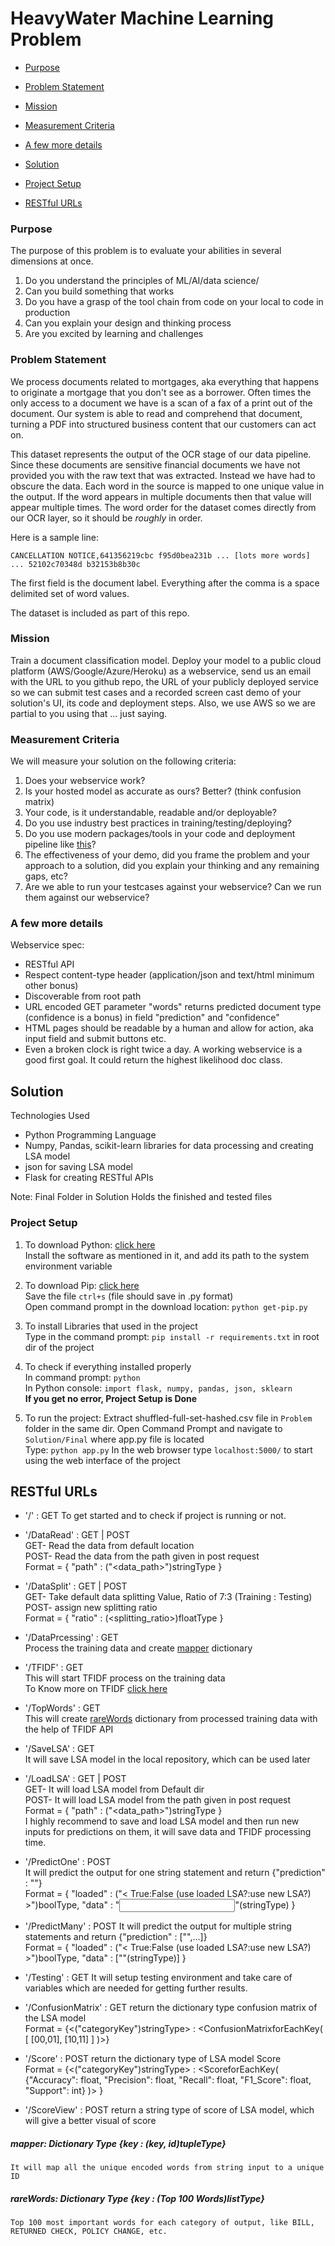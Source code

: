 # HeavyWater Machine Learning Problem

* [Purpose](#Purpose)
* [Problem Statement](#Problem-Statement)
* [Mission](#Mission)
* [Measurement Criteria](#Measurement-Criteria)
* [A few more details](#A-few-more-details)

* [Solution](#Solution)
* [Project Setup](#Project-Setup)
* [RESTful URLs](#RESTful-URLs)

### Purpose

The purpose of this problem is to evaluate your abilities in several dimensions at once.

  1. Do you understand the principles of ML/AI/data science/<insert fancy other term here>
  1. Can you build something that works
  1. Do you have a grasp of the tool chain from code on your local to code in production
  1. Can you explain your design and thinking process
  1. Are you excited by learning and challenges


### Problem Statement

We process documents related to mortgages, aka everything that happens to originate a mortgage that you don't see as a borrower. Often times the only access to a document we have is a scan of a fax of a print out of the document. Our system is able to read and comprehend that document, turning a PDF into structured business content that our customers can act on.

This dataset represents the output of the OCR stage of our data pipeline. Since these documents are sensitive financial documents we have not provided you with the raw text that was extracted. Instead we have had to obscure the data. Each word in the source is mapped to one unique value in the output. If the word appears in multiple documents then that value will appear multiple times. The word order for the dataset comes directly from our OCR layer, so it should be _roughly_ in order.

Here is a sample line:

```
CANCELLATION NOTICE,641356219cbc f95d0bea231b ... [lots more words] ... 52102c70348d b32153b8b30c
```

The first field is the document label. Everything after the comma is a space delimited set of word values.

The dataset is included as part of this repo.

### Mission

Train a document classification model. Deploy your model to a public cloud platform (AWS/Google/Azure/Heroku) as a webservice, send us an email with the URL to you github repo, the URL of your publicly deployed service so we can submit test cases and a recorded screen cast demo of your solution's UI, its code and deployment steps. Also, we use AWS so we are partial to you using that ... just saying.


### Measurement Criteria

We will measure your solution on the following criteria:

  1. Does your webservice work?
  1. Is your hosted model as accurate as ours? Better? (think confusion matrix)
  1. Your code, is it understandable, readable and/or deployable?
  1. Do you use industry best practices in training/testing/deploying?
  1. Do you use modern packages/tools in your code and deployment pipeline like [this](https://stelligent.com/2016/02/08/aws-lambda-functions-aws-codepipeline-cloudformation/)?
  1. The effectiveness of your demo, did you frame the problem and your approach to a solution, did you explain your thinking and any remaining gaps, etc?
  1. Are we able to run your testcases against your webservice? Can we run them against our webservice?


### A few more details

Webservice spec:

- RESTful API
- Respect content-type header (application/json and text/html minimum other bonus)
- Discoverable from root path
- URL encoded GET parameter "words" returns predicted document type (confidence is a bonus) in field "prediction" and "confidence"
- HTML pages should be readable by a human and allow for action, aka input field and submit buttons etc.
- Even a broken clock is right twice a day. A working webservice is a good first goal. It could return the highest likelihood doc class.



## Solution
Technologies Used
 - Python Programming Language
 - Numpy, Pandas, scikit-learn libraries for data processing and creating LSA model
 - json for saving LSA model
 - Flask for creating RESTful APIs

Note: Final Folder in Solution Holds the finished and tested files

### Project Setup

1.	To download Python: [click here](https://www.python.org/downloads/)  
	Install the software as mentioned in it, and add its path to the system environment variable

2. 	To download Pip: [click here](https://bootstrap.pypa.io/get-pip.py)  
	Save the file `ctrl+s` (file should save in .py format)  
	Open command prompt in the download location: `python get-pip.py`

3.	To install Libraries that used in the project  
	Type in the command prompt: `pip install -r requirements.txt` in root dir of the project

4.	To check if everything installed properly  
	In command prompt: `python`  
	In Python console: `import flask, numpy, pandas, json, sklearn`  
	**If you get no error, Project Setup is Done**

5.	To run the project:
	Extract shuffled-full-set-hashed.csv file in `Problem` folder in the same dir.
	Open Command Prompt and navigate to `Solution/Final` where app.py file is located  
	Type: `python app.py`
	In the web browser type `localhost:5000/` to start using the web interface of the project  

## RESTful URLs
 - '/' : GET
	To get started and to check if project is running or not.

 - '/DataRead' : GET | POST <br>
 	GET- Read the data from default location<br>
	POST- Read the data from the path given in post request<br>
		Format = { "path" : ("<data_path>")stringType }

- '/DataSplit' : GET | POST<br>
 	GET- Take default data splitting Value, Ratio of 7:3 (Training : Testing)<br>
	POST- assign new splitting ratio<br>
		Format = { "ratio" : (<splitting_ratio>)floatType }

- '/DataPrcessing' : GET<br>
 	Process the training data and create [mapper](#mapper) dictionary<br>

- '/TFIDF' : GET<br>
 	This will start TFIDF process on the training data<br>
	To Know more on TFIDF [click here](https://en.wikipedia.org/wiki/Tf%E2%80%93idf)

- '/TopWords' : GET<br>
 	This will create [rareWords](#rareWords) dictionary from processed training data with the help of TFIDF API

- '/SaveLSA' : GET<br>
	It will save LSA model in the local repository, which can be used later

- '/LoadLSA' : GET | POST<br>
	GET- It will load LSA model from Default dir<br>
	POST- It will load LSA model from the path given in post request<br>
		Format = { "path" : ("<data_path>")stringType }<br>
	I highly recommend to save and load LSA model and then run new inputs for predictions on them, it will save data and TFIDF processing time.

- '/PredictOne' : POST<br>
	It will predict the output for one string statement and return {"prediction" : "<predictedOutput>"}<br>
	Format = { "loaded" : ("< True:False (use loaded LSA?:use new LSA?) >")boolType, "data" : "<input>"(stringType) }


- '/PredictMany' : POST
	It will predict the output for multiple string statements and return {"prediction" : ["<predictedOutputs>",...]}<br>
	Format = { "loaded" : ("< True:False (use loaded LSA?:use new LSA?) >")boolType, "data" : ["<inputs>"(stringType)] }


- '/Testing' : GET
	It will setup testing environment and take care of variables which are needed for getting further results.

- '/ConfusionMatrix' : GET
	return the dictionary type confusion matrix of the LSA model<br>
	Format = {<("categoryKey")stringType> : <ConfusionMatrixforEachKey( [ [00,01], [10,11] ] )>}

- '/Score' : POST
	return the dictionary type of LSA model Score<br>
	Format = {<("categoryKey")stringType> : <ScoreforEachKey( {"Accuracy": float, "Precision": float, "Recall": float, "F1_Score": float, "Support": int} )> }

- '/ScoreView' : POST
	return a string type of score of LSA model, which will give a better visual of score<br>

##### mapper: Dictionary Type {key : (key, id)tupleType}
	It will map all the unique encoded words from string input to a unique ID
##### rareWords: Dictionary Type {key : (Top 100 Words)listType}
	Top 100 most important words for each category of output, like BILL, RETURNED CHECK, POLICY CHANGE, etc.
